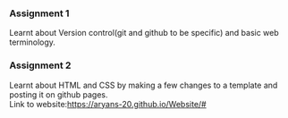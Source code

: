 ### Assignment 1
Learnt about Version control(git and github to be specific) and basic web terminology.
### Assignment 2
Learnt about HTML and CSS by making a few changes to a template and posting it on github pages.      
Link to website:https://aryans-20.github.io/Website/#
